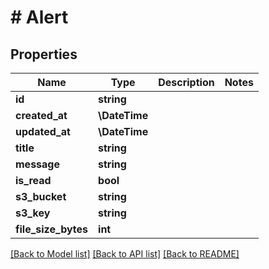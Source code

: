 # # Alert

## Properties

Name | Type | Description | Notes
------------ | ------------- | ------------- | -------------
**id** | **string** |  |
**created_at** | **\DateTime** |  |
**updated_at** | **\DateTime** |  |
**title** | **string** |  |
**message** | **string** |  |
**is_read** | **bool** |  |
**s3_bucket** | **string** |  |
**s3_key** | **string** |  |
**file_size_bytes** | **int** |  |

[[Back to Model list]](../../README.md#models) [[Back to API list]](../../README.md#endpoints) [[Back to README]](../../README.md)
